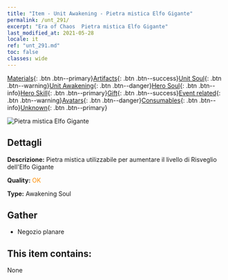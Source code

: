 ```yaml
---
title: "Item - Unit Awakening - Pietra mistica Elfo Gigante"
permalink: /unt_291/
excerpt: "Era of Chaos  Pietra mistica Elfo Gigante"
last_modified_at: 2021-05-28
locale: it
ref: "unt_291.md"
toc: false
classes: wide
---
```

 [Materials](/ItemsIT/){: .btn .btn--primary}[Artifacts](/ItemsIT/Artifacts/){: .btn .btn--success}[Unit Soul](/ItemsIT/UnitSoul/){: .btn .btn--warning}[Unit Awakening](/ItemsIT/UnitAwakening/){: .btn .btn--danger}[Hero Soul](/ItemsIT/HeroSoul/){: .btn .btn--info}[Hero Skill](/ItemsIT/HeroSkill/){: .btn .btn--primary}[Gift](/ItemsIT/Gift/){: .btn .btn--success}[Event related](/ItemsIT/Events/){: .btn .btn--warning}[Avatars](/ItemsIT/Avatars/){: .btn .btn--danger}[Consumables](/ItemsIT/Consumables/){: .btn .btn--info}[Unknown](/ItemsIT/Unknown/){: .btn .btn--primary}

 ![Pietra mistica Elfo Gigante](/images/u/tia_mujingling.jpg)

## Dettagli
 **Descrizione:** Pietra mistica utilizzabile per aumentare il livello di Risveglio dell'Elfo Gigante

 **Quality:** <span style="color: #FF8C00">OK</span>

 **Type:** Awakening Soul

## Gather

*    Negozio planare 

## This item contains:

  None

